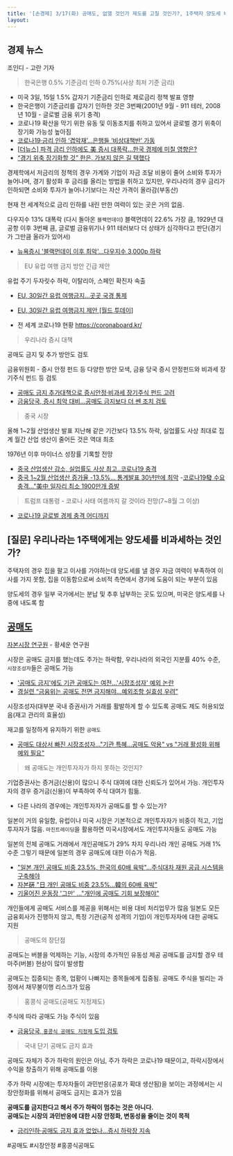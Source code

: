 ```yaml
---
title: '[손경제] 3/17(화) 공매도, 없앨 것인가 제도를 고칠 것인가?, 1주택자 양도세 비과세 하는 이유, 기준금리 0%대'
layout: 
---
```


## 경제 뉴스

조인디 - 고란 기자

> 한국은행 0.5% 기준금리 인하 0.75%(사상 최저 기준 금리)

 - 미국 3일, 15일 1.5% 갑자기 기준금리 인하로 제로금리 정책 발표 영향
 - 한국은행이 기준금리를 갑자기 인하한 것은 3번째(2001년 9월 - 911 테러, 2008년 10월 - 글로벌 금융 위기 충격)
 - 코로나19 확산을 막기 위한 유동 및 이동조치를 취하고 있어서 글로벌 경기 위축이 장기화  가능성 높아짐
 - [코로나19·금리 인하 ‘겹악재’…은행들 ‘비상대책반’ 가동](http://biz.khan.co.kr/khan_art_view.html?artid=202003172140025&code=920301)
 - [[더뉴스] 파격 금리 인하에도 美 증시 대폭락...한국 경제에 미칠 영향은?](https://www.ytn.co.kr/_ln/0102_202003171517155284)
 - [“경기 위축 장기화할 것” 한은, 가보지 않은 길 택했다](https://news.joins.com/article/23731583)

경제학에서 저금리의 정책의 경우 가계와 기업이 자금 조달 비용이 줄어 소비와 투자가 늘어나며, 경기 활성화 후 금리를 올리는 방법을 취하고 있지만, 우리나라의 경우 금리가 인하되면 소비와 투자가 늘어나기보다는 자산 가격이 올라감(부동산)

현재 전 세계적으로 금리 인하를 내린 만한 여력이 있는 곳은 거의 없음.

다우지수 13% 대폭락 (다시 돌아온 `블랙먼데이`) 
블랙먼데이 22.6% 가장 큼, 1929년 대공항 이후 3번째 큼, 글로벌 금융위기나 911 테러보다 더 상태가 심각하다고 판단(경기가 그만큼 올라가 있어서)

- [뉴욕증시 '블랙먼데이 이후 최악'…다우지수 3,000p 하락](https://www.mbn.co.kr/news/economy/4089405)


> EU 유럽 여행 금지 방안 긴급 제안

유럽 주기 두자릿수 하락, 이탈리아, 스페인 확진자 속출
- [EU, 30일간 유럽 여행금지…곳곳 국경 통제](https://imnews.imbc.com/replay/2020/nwtoday/article/5673020_32531.html)
- [EU, 30일간 유럽 여행금지 제안 [월드 투데이]](https://news.v.daum.net/v/20200317120136432?f=o)

- 전 세계 코로나19 현황 https://coronaboard.kr/

> 우리나라 증시 대책

공매도 금지 및 추가 방안도 검토

금융위원회 - 증시 안정 펀드 등 다양한 방안 모색, 금융 당국 증시 안정펀드와 비과세 장기주식 펀드 등 검토

- [공매도 금지 추가대책으로 증시안정·비과세 장기주식 펀드 고려](http://www.kukinews.com/news/article.html?no=763338)
- [금융당국, 증시 최악 대비…공매도 금지보다 더 쎈 조치 검토](http://biz.newdaily.co.kr/site/data/html/2020/03/17/2020031700198.html)


> 중국 시장

올해 1~2월 산업생산 발표 지난해 같은 기간보다 13.5% 하락, 실업률도 사상 최대로 집계
월간 산업 생산이 줄어든 것은 역대 최초

1976년 이후 마이너스 성장률 기록할 전망

- [중국 산업생산 감소, 실업률도 사상 최고..코로나19 충격](https://www.edaily.co.kr/news/read?newsId=04323046625704304&mediaCodeNo=257&OutLnkChk=Y)
- [중국 1~2월 산업생산 증가율 -13.5%… 통계발표 30년만에 최악](https://news.chosun.com/site/data/html_dir/2020/03/17/2020031700277.html?utm_source=daum&utm_medium=original&utm_campaign=news)
-[코로나19發 수요충격…"美中 일자리 최소 1900만개 증발](https://www.edaily.co.kr/news/read?newsId=04355846625704304&mediaCodeNo=257&OutLnkChk=Y)


> 트럼프 대통령 - 코로나 사태 여름까지 갈 것이라 전망(7~8월 그 이상)

- [코로나19 글로벌 경제 충격 어디까지](https://www.mbn.co.kr/news/economy/4090560)


## [질문] 우리나라는 1주택에게는 양도세를 비과세하는 것인가?

주택자의 경우 집을 팔고 이사를 가야하는데 양도세를 낼 경우 자금 여력이 부족하여 이사를 가지 못함, 집을 이동함으로써 소비적 측면에서 경기에 도움이 되는 부분이 있음

양도세의 경우 일부 국가에서는 분납 및 추후 납부하는 곳도 있으며, 미국은 양도세를 나중에 내도록 함


## [공매도](https://namu.wiki/w/%EA%B3%B5%EB%A7%A4%EB%8F%84)

[자본시장 연구원](https://www.kcmi.re.kr/) - 황세운 연구원

시장은 공매도 금지를 했는데도 주가는 하락함, 우리나라의 외국인 지분률 40% 수준, 
`시장조성자`들은 공매도 가능

- ['공매도 금지'에도 기관 공매도는 여전...'시장조성자' 예외 논란](https://www.fnnews.com/news/202003171751139493)
- [경실련 “금융위는 공매도 전면 금지해야…예외조항 실효성 우려”](http://www.kukinews.com/news/article.html?no=763226)

시장조성자(대부분 국내 증권사)가 거래를 활발하게 할 수 있도록 공매도 제도 허용되었음(재고 관리의 효율성)

재고를 일정하게 유지하기 위한 `공매도`

- [공매도 대상서 빠진 시장조성자…"기관 특혜…공매도 악용" vs "거래 활성화 위해 예외 필요"](https://www.hankyung.com/finance/article/202003164793i)

> 왜 공매도는 개인투자자가 하지 못하는 것인지?

기업증권사는 증거금(신용)이 많으니 주식 대여에 대한 신뢰도가 있어서 가능.
개인투자자의 경우 증거금(신용)이 부족하여 주식 대여가 힘듦.

* 다른 나라의 경우에는 개인투자자가 공매도를 할 수 있는가?

일본이 거의 유일함, 유럽이나 미국 시장은 기본적으로 개인투자자가 비중이 적고, 기업 투자자가 많음.
`마진트레이딩`을 활용하면 미국시장에서도 개인투자자들도 공매도 가능


일본의 전체 공매도 거래에서 개인공매도가 29% 차지
우리나라 개인 공매도 거래 1% 수준
그렇기 때문에 일본의 경우 공매도에 대한 이슈가 적음.

- ["일본 개인 공매도 비중 23.5%, 한국의 60배 육박"…주식대차 재원 공급 시스템을 구축해야](http://www.koreastocknews.com/news/articleView.html?idxno=40538)
- [자본硏 "日 개인 공매도 비중 23.5%…韓의 60배 육박"](https://news.joins.com/article/23287634)
- [기울어진 운동장 '그만' …"개인에 공매도 기회 보장해야"](http://www.newstomato.com/ReadNews.aspx?no=934955)

개인들에게 공매도 서비스를 제공을 위해서는 비용 대비 처리업무가 많음
일본도 모든 금융회사가 진행하지 않고, 특정 기관(공적 성격의 기업)이 개인투자자에 대한 공매도 지원 


> 공매도의 장단점

공매도는 버블을 억제하는 기능, 시장의 추가적인 유동성 제공
공매도를 금지할 경우 테마주(버블) 현상이 많이 발생함

공매도는 집중되는 종목, 업황이 나빠지는 종목들에게 집중됨. 
공매도 주식을 빌리는 과정에서 채무불이행 리스크가 있음


> 홍콩식 공매도(공매도 지정제도)

주식에 따라 공매도 가능 주식이 있음

- [금융당국, `홍콩식 공매도 지정제` 도입 검토](https://www.mk.co.kr/news/economy/view/2020/03/214985/)

> 국내 단기 공매도 금지 효과

공매도 자체가 주가 하락의 원인은 아님, 주가 하락은 코로나19 때문이고, 하락시장에서 수익을 창출하기 위해 공매도를 이용

주가 하락 시장에는 투자자들이 과민반응(공포가 확대 생산됨)을 보이는 과정에서는 시장안정화를 위해서 공매도 금지는 효과가 있음

**공매도를 금지한다고 해서 주가 하락이 멈추는 것은 아니다.  
공매도는 시장의 과민반응에 대한 시장 안정화, 변동성을 줄이는 것이 목적**


- [금리인하·공매도 금지 효과 없었나…증시 하락장 지속](http://www.kukinews.com/news/article.html?no=763375)

#공매도 #시장안정 #홍콩식공매도